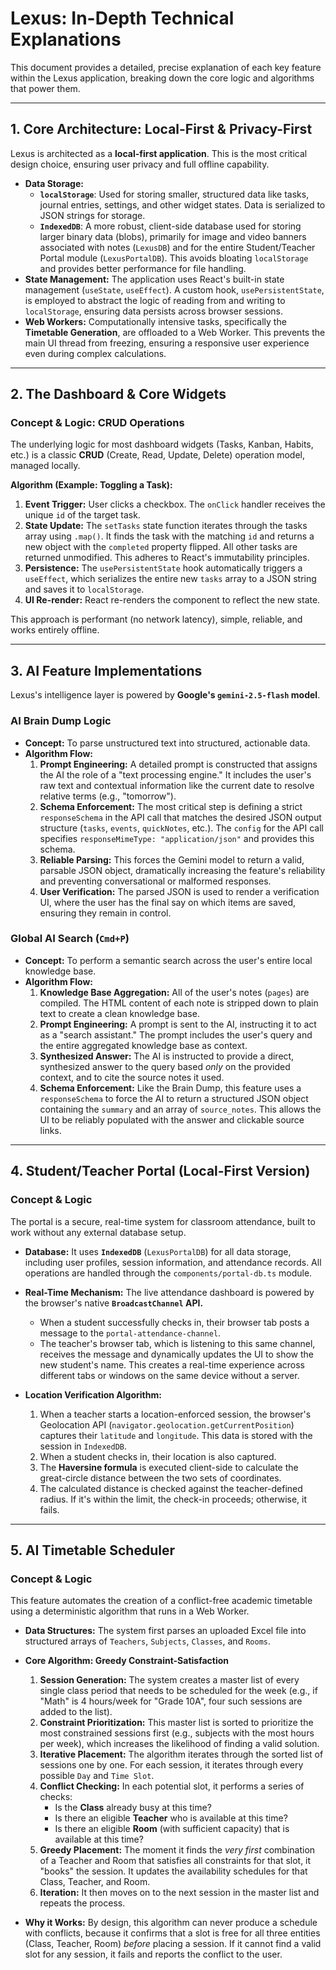 # Lexus: In-Depth Technical Explanations

This document provides a detailed, precise explanation of each key feature within the Lexus application, breaking down the core logic and algorithms that power them.

---

## 1. Core Architecture: Local-First & Privacy-First

Lexus is architected as a **local-first application**. This is the most critical design choice, ensuring user privacy and full offline capability.

-   **Data Storage:**
    -   **`localStorage`**: Used for storing smaller, structured data like tasks, journal entries, settings, and other widget states. Data is serialized to JSON strings for storage.
    -   **`IndexedDB`**: A more robust, client-side database used for storing larger binary data (blobs), primarily for image and video banners associated with notes (`LexusDB`) and for the entire Student/Teacher Portal module (`LexusPortalDB`). This avoids bloating `localStorage` and provides better performance for file handling.
-   **State Management:** The application uses React's built-in state management (`useState`, `useEffect`). A custom hook, `usePersistentState`, is employed to abstract the logic of reading from and writing to `localStorage`, ensuring data persists across browser sessions.
-   **Web Workers:** Computationally intensive tasks, specifically the **Timetable Generation**, are offloaded to a Web Worker. This prevents the main UI thread from freezing, ensuring a responsive user experience even during complex calculations.

---

## 2. The Dashboard & Core Widgets

### Concept & Logic: CRUD Operations

The underlying logic for most dashboard widgets (Tasks, Kanban, Habits, etc.) is a classic **CRUD** (Create, Read, Update, Delete) operation model, managed locally.

**Algorithm (Example: Toggling a Task):**
1.  **Event Trigger:** User clicks a checkbox. The `onClick` handler receives the unique `id` of the target task.
2.  **State Update:** The `setTasks` state function iterates through the tasks array using `.map()`. It finds the task with the matching `id` and returns a new object with the `completed` property flipped. All other tasks are returned unmodified. This adheres to React's immutability principles.
3.  **Persistence:** The `usePersistentState` hook automatically triggers a `useEffect`, which serializes the entire new `tasks` array to a JSON string and saves it to `localStorage`.
4.  **UI Re-render:** React re-renders the component to reflect the new state.

This approach is performant (no network latency), simple, reliable, and works entirely offline.

---

## 3. AI Feature Implementations

Lexus's intelligence layer is powered by **Google's `gemini-2.5-flash` model**.

### AI Brain Dump Logic

-   **Concept:** To parse unstructured text into structured, actionable data.
-   **Algorithm Flow:**
    1.  **Prompt Engineering:** A detailed prompt is constructed that assigns the AI the role of a "text processing engine." It includes the user's raw text and contextual information like the current date to resolve relative terms (e.g., "tomorrow").
    2.  **Schema Enforcement:** The most critical step is defining a strict `responseSchema` in the API call that matches the desired JSON output structure (`tasks`, `events`, `quickNotes`, etc.). The `config` for the API call specifies `responseMimeType: "application/json"` and provides this schema.
    3.  **Reliable Parsing:** This forces the Gemini model to return a valid, parsable JSON object, dramatically increasing the feature's reliability and preventing conversational or malformed responses.
    4.  **User Verification:** The parsed JSON is used to render a verification UI, where the user has the final say on which items are saved, ensuring they remain in control.

### Global AI Search (`Cmd+P`)

-   **Concept:** To perform a semantic search across the user's entire local knowledge base.
-   **Algorithm Flow:**
    1.  **Knowledge Base Aggregation:** All of the user's notes (`pages`) are compiled. The HTML content of each note is stripped down to plain text to create a clean knowledge base.
    2.  **Prompt Engineering:** A prompt is sent to the AI, instructing it to act as a "search assistant." The prompt includes the user's query and the entire aggregated knowledge base as context.
    3.  **Synthesized Answer:** The AI is instructed to provide a direct, synthesized answer to the query based *only* on the provided context, and to cite the source notes it used.
    4.  **Schema Enforcement:** Like the Brain Dump, this feature uses a `responseSchema` to force the AI to return a structured JSON object containing the `summary` and an array of `source_notes`. This allows the UI to be reliably populated with the answer and clickable source links.

---

## 4. Student/Teacher Portal (Local-First Version)

### Concept & Logic

The portal is a secure, real-time system for classroom attendance, built to work without any external database setup.

-   **Database:** It uses **`IndexedDB`** (`LexusPortalDB`) for all data storage, including user profiles, session information, and attendance records. All operations are handled through the `components/portal-db.ts` module.
-   **Real-Time Mechanism:** The live attendance dashboard is powered by the browser's native **`BroadcastChannel` API.**
    -   When a student successfully checks in, their browser tab posts a message to the `portal-attendance-channel`.
    -   The teacher's browser tab, which is listening to this same channel, receives the message and dynamically updates the UI to show the new student's name. This creates a real-time experience across different tabs or windows on the same device without a server.

-   **Location Verification Algorithm:**
    1.  When a teacher starts a location-enforced session, the browser's Geolocation API (`navigator.geolocation.getCurrentPosition`) captures their `latitude` and `longitude`. This data is stored with the session in `IndexedDB`.
    2.  When a student checks in, their location is also captured.
    3.  The **Haversine formula** is executed client-side to calculate the great-circle distance between the two sets of coordinates.
    4.  The calculated distance is checked against the teacher-defined radius. If it's within the limit, the check-in proceeds; otherwise, it fails.

---

## 5. AI Timetable Scheduler

### Concept & Logic

This feature automates the creation of a conflict-free academic timetable using a deterministic algorithm that runs in a Web Worker.

-   **Data Structures:** The system first parses an uploaded Excel file into structured arrays of `Teachers`, `Subjects`, `Classes`, and `Rooms`.
-   **Core Algorithm: Greedy Constraint-Satisfaction**
    1.  **Session Generation:** The system creates a master list of every single class period that needs to be scheduled for the week (e.g., if "Math" is 4 hours/week for "Grade 10A", four such sessions are added to the list).
    2.  **Constraint Prioritization:** This master list is sorted to prioritize the most constrained sessions first (e.g., subjects with the most hours per week), which increases the likelihood of finding a valid solution.
    3.  **Iterative Placement:** The algorithm iterates through the sorted list of sessions one by one. For each session, it iterates through every possible `Day` and `Time Slot`.
    4.  **Conflict Checking:** In each potential slot, it performs a series of checks:
        -   Is the **Class** already busy at this time?
        -   Is there an eligible **Teacher** who is available at this time?
        -   Is there an eligible **Room** (with sufficient capacity) that is available at this time?
    5.  **Greedy Placement:** The moment it finds the *very first* combination of a Teacher and Room that satisfies all constraints for that slot, it "books" the session. It updates the availability schedules for that Class, Teacher, and Room.
    6.  **Iteration:** It then moves on to the next session in the master list and repeats the process.

-   **Why it Works:** By design, this algorithm can never produce a schedule with conflicts, because it confirms that a slot is free for all three entities (Class, Teacher, Room) *before* placing a session. If it cannot find a valid slot for any session, it fails and reports the conflict to the user.